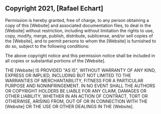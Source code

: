 ## Copyright 2021, [Rafael Echart]

Permission is hereby granted, free of charge, to any person obtaining a copy of this [Website] and associated documentation files, to deal in the [Website] without restriction, including without limitation the rights to use, copy, modify, merge, publish, distribute, sublicense, and/or sell copies of the [Website], and to permit persons to whom the [Website] is furnished to do so, subject to the following conditions:

The above copyright notice and this permission notice shall be included in all copies or substantial portions of the [Website].

THE [Website] IS PROVIDED "AS IS", WITHOUT WARRANTY OF ANY KIND, EXPRESS OR IMPLIED, INCLUDING BUT NOT LIMITED TO THE WARRANTIES OF MERCHANTABILITY, FITNESS FOR A PARTICULAR PURPOSE AND NONINFRINGEMENT. IN NO EVENT SHALL THE AUTHORS OR COPYRIGHT HOLDERS BE LIABLE FOR ANY CLAIM, DAMAGES OR OTHER LIABILITY, WHETHER IN AN ACTION OF CONTRACT, TORT OR OTHERWISE, ARISING FROM, OUT OF OR IN CONNECTION WITH THE [Website] OR THE USE OR OTHER DEALINGS IN THE [Website].
